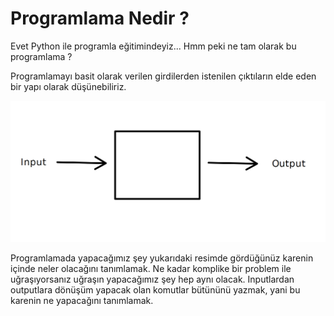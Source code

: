 # Programlama Nedir ?

Evet Python ile programla eğitimindeyiz... Hmm peki ne tam olarak bu programlama ?



Programlamayı basit olarak verilen girdilerden istenilen çıktıların elde eden bir yapı olarak düşünebiliriz.

<img src="https://raw.githubusercontent.com/Kodluyoruz/taskforce/main/python-basics/programlama-nedir/figures/input_ouput.png"/>

Programlamada yapacağımız şey yukarıdaki resimde gördüğünüz karenin içinde neler olacağını tanımlamak. Ne kadar komplike bir problem ile uğraşıyorsanız uğraşın yapacağımız şey hep aynı olacak. Inputlardan outputlara dönüşüm yapacak olan komutlar bütününü yazmak, yani bu karenin ne yapacağını tanımlamak.

 
